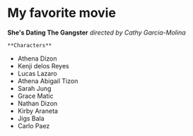 # My favorite movie
**She's Dating The Gangster**
*directed by Cathy Garcia-Molina*

	**Characters**
  
- Athena Dizon
- Kenji delos Reyes
- Lucas Lazaro
- Athena Abigail Tizon
- Sarah Jung
- Grace Matic
- Nathan Dizon
- Kirby Araneta
- Jigs Bala
- Carlo Paez
